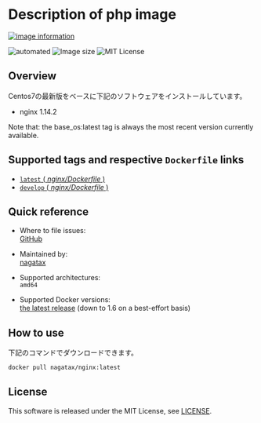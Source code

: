 # Description of php image

[![image information](https://dockeri.co/image/nagatax/nginx)](https://hub.docker.com/r/nagatax/nginx)

![automated](https://img.shields.io/docker/automated/nagatax/nginx.svg)
![Image size](https://img.shields.io/microbadger/image-size/nagatax%2Fnginx.svg)
![MIT License](https://img.shields.io/badge/license-MIT-blue.svg?style=flat)

## Overview

Centos7の最新版をベースに下記のソフトウェアをインストールしています。

- nginx 1.14.2

Note that:
the base_os:latest tag is always the most recent version currently available.

## Supported tags and respective `Dockerfile` links

- [`latest` ( *nginx/Dockerfile* )](https://github.com/nagatax/docker-library/tree/nginx-master/nginx)
- [`develop` ( *nginx/Dockerfile* )](https://github.com/nagatax/docker-library/tree/nginx-develop/nginx)

## Quick reference

- Where to file issues:  
  [GitHub](https://github.com/nagatax/docker-library/issues)

- Maintained by:  
  [nagatax](https://github.com/nagatax)

- Supported architectures:  
  `amd64`

- Supported Docker versions:  
  [the latest release](https://github.com/docker/docker-ce/releases/latest) (down to 1.6 on a best-effort basis)

## How to use

下記のコマンドでダウンロードできます。

```bash
docker pull nagatax/nginx:latest
```

## License

This software is released under the MIT License, see [LICENSE](https://github.com/nagatax/docker-library/blob/master/LICENSE).

